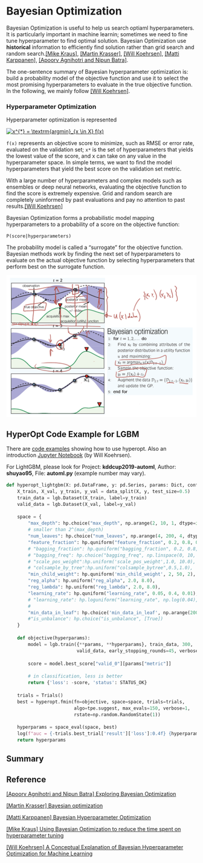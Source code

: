 # Bayesian Optimization

Bayesian Optimization is useful to help us search optiaml hyperparameters. It is particularly important in machine learnin; sometimes we need to fine tune hyperparameter to find optimal solution. Bayesian Optimization use **historical** information to efficiently find solution rather than grid search and random search.[[Mike Kraus]][Using Bayesian Optimization to reduce the time spent on hyperparameter tuning], [[Martin Krasser]][Bayesian optimization], [[Will Koehrsen]][A Conceptual Explanation of Bayesian Hyperparameter Optimization for Machine Learning], [[Matti Karppanen]][Bayesian Hyperparameter Optimization], [[Apoorv Agnihotri and Nipun Batra]][Exploring Bayesian Optimization].


The one-sentence summary of Bayesian hyperparameter optimization is: build a probability model of the objective function and use it to select the most promising hyperparameters to evaluate in the true objective function. In the following, we mainly follow [[Will Koehrsen]][A Conceptual Explanation of Bayesian Hyperparameter Optimization for Machine Learning].



### Hyperparameter Optimization

Hyperparameter optimization is represented

<a href="https://www.codecogs.com/eqnedit.php?latex=x^{*}&space;=&space;\textrm{argmin}_{x&space;\in&space;X}&space;f(x)" target="_blank"><img src="https://latex.codecogs.com/gif.latex?x^{*}&space;=&space;\textrm{argmin}_{x&space;\in&space;X}&space;f(x)" title="x^{*} = \textrm{argmin}_{x \in X} f(x)" /></a>

 `f(x)` represents an objective score to minimize, such as RMSE or error rate, evaluated on the validation set; `x*` is the set of hyperparameters that yields the lowest value of the score, and x can take on any value in the hyperparameter space. In simple terms, we want to find the model hyperparameters that yield the best score on the validation set metric.

With a large number of hyperparameters and complex models such as ensembles or deep neural networks, evaluating the objective function to find the score is extremely expensive. Grid and random search are completely uninformed by past evaluations and pay no attention to past results.[[Will Koehrsen]][A Conceptual Explanation of Bayesian Hyperparameter Optimization for Machine Learning]

Bayesian Optimization forms a probabilistic model mapping hyperparameters to a probability of a score on the objective function:

```
P(score|hyperparameters)
```
The probability model is called a “surrogate” for the objective function. Bayesian methods work by finding the next set of hyperparameters to evaluate on the actual objective function by selecting hyperparameters that perform best on the surrogate function. 

![Figure_1](images/Bayesian_optimization_process.png)


## HyperOpt Code Example for LGBM

There are [code examples](https://www.programcreek.com/python/example/98788/hyperopt.Trials) showing how to use hyperopt. Also an introduction [Jupyter Notebook](https://github.com/WillKoehrsen/hyperparameter-optimization/blob/master/Introduction%20to%20Bayesian%20Optimization%20with%20Hyperopt.ipynb)  (by Will Koehrsen). 

For LightGBM, please look for Project: **kddcup2019-automl**, Author: **shuyao95**, File: **automl.py** (example number may vary).

```Python
def hyperopt_lightgbm(X: pd.DataFrame, y: pd.Series, params: Dict, config: Config):
    X_train, X_val, y_train, y_val = data_split(X, y, test_size=0.5)
    train_data = lgb.Dataset(X_train, label=y_train)
    valid_data = lgb.Dataset(X_val, label=y_val)

    space = {
        "max_depth": hp.choice("max_depth", np.arange(2, 10, 1, dtype=int)),
        # smaller than 2^(max_depth)
        "num_leaves": hp.choice("num_leaves", np.arange(4, 200, 4, dtype=int)),
        "feature_fraction": hp.quniform("feature_fraction", 0.2, 0.8, 0.1),
        # "bagging_fraction": hp.quniform("bagging_fraction", 0.2, 0.8, 0.1),
        # "bagging_freq": hp.choice("bagging_freq", np.linspace(0, 10, 2, dtype=int)),
        # "scale_pos_weight":hp.uniform('scale_pos_weight',1.0, 10.0),
        # "colsample_by_tree":hp.uniform("colsample_bytree",0.5,1.0),
        "min_child_weight": hp.quniform('min_child_weight', 2, 50, 2),
        "reg_alpha": hp.uniform("reg_alpha", 2.0, 8.0),
        "reg_lambda": hp.uniform("reg_lambda", 2.0, 8.0),
        "learning_rate": hp.quniform("learning_rate", 0.05, 0.4, 0.01),
        # "learning_rate": hp.loguniform("learning_rate", np.log(0.04), np.log(0.5)),
        #
        "min_data_in_leaf": hp.choice('min_data_in_leaf', np.arange(200, 2000, 100, dtype=int)),
        #"is_unbalance": hp.choice("is_unbalance", [True])
    }

    def objective(hyperparams):
        model = lgb.train({**params, **hyperparams}, train_data, 300,
                          valid_data, early_stopping_rounds=45, verbose_eval=0)

        score = model.best_score["valid_0"][params["metric"]]

        # in classification, less is better
        return {'loss': -score, 'status': STATUS_OK}

    trials = Trials()
    best = hyperopt.fmin(fn=objective, space=space, trials=trials,
                         algo=tpe.suggest, max_evals=150, verbose=1,
                         rstate=np.random.RandomState(1))

    hyperparams = space_eval(space, best)
    log(f"auc = {-trials.best_trial['result']['loss']:0.4f} {hyperparams}")
    return hyperparams 
```











## Summary












## Reference


[Exploring Bayesian Optimization]: https://distill.pub/2020/bayesian-optimization/
[[Apoorv Agnihotri and Nipun Batra] Exploring Bayesian Optimization](https://distill.pub/2020/bayesian-optimization/)


[Bayesian optimization]: http://krasserm.github.io/2018/03/21/bayesian-optimization/
[[Martin Krasser] Bayesian optimization](http://krasserm.github.io/2018/03/21/bayesian-optimization/)


[Bayesian Hyperparameter Optimization]: https://towardsdatascience.com/bayesian-hyperparameter-optimization-17dc5834112d
[[Matti Karppanen] Bayesian Hyperparameter Optimization](https://towardsdatascience.com/bayesian-hyperparameter-optimization-17dc5834112d)


[Using Bayesian Optimization to reduce the time spent on hyperparameter tuning]: https://medium.com/vantageai/bringing-back-the-time-spent-on-hyperparameter-tuning-with-bayesian-optimisation-2e21a3198afb
[[Mike Kraus] Using Bayesian Optimization to reduce the time spent on hyperparameter tuning](https://medium.com/vantageai/bringing-back-the-time-spent-on-hyperparameter-tuning-with-bayesian-optimisation-2e21a3198afb)


[A Conceptual Explanation of Bayesian Hyperparameter Optimization for Machine Learning]: https://towardsdatascience.com/a-conceptual-explanation-of-bayesian-model-based-hyperparameter-optimization-for-machine-learning-b8172278050f
[[Will Koehrsen] A Conceptual Explanation of Bayesian Hyperparameter Optimization for Machine Learning](https://towardsdatascience.com/a-conceptual-explanation-of-bayesian-model-based-hyperparameter-optimization-for-machine-learning-b8172278050f)



